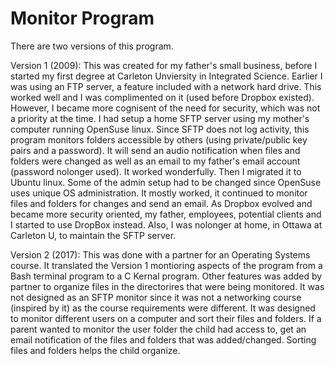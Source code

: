 # Monitor Program
There are two versions of this program.

Version 1 (2009):
This was created for my father's small business, before I started my first degree at Carleton Unviersity in Integrated Science. Earlier I was using an FTP server, a feature included with a network hard drive. This worked well and I was complimented on it (used before Dropbox existed). However, I became more cognisent of the need for security, which was not a priority at the time. I had setup a home SFTP server using my mother's computer running OpenSuse linux.  Since SFTP does not log activity, this program monitors folders accessible by others (using private/public key pairs and a password). It will send an audio notification when files and folders were changed as well as an email to my father's email account (password nolonger used). It worked wonderfully. Then I migrated it to Ubuntu linux. Some of the admin setup had to be changed since OpenSuse uses unique OS administration. It mostly worked, it continued to monitor files and folders for changes and send an email. As Dropbox evolved and became more security oriented, my father, employees, potential clients and I started to use DropBox instead. Also, I was nolonger at home, in Ottawa at Carleton U, to maintain the SFTP server. 

Version 2 (2017): 
This was done with a partner for an Operating Systems course. It translated the Version 1 montioring aspects of the program from a Bash terminal program to a C Kernal program. Other features was added by partner to organize files in the directorires that were being monitored. It was not designed as an SFTP monitor since it was not a networking course (inspired by it) as the course requirements were different. It was designed to monitor different users on a computer and sort their files and folders. If a parent wanted to monitor the user folder the child had access to, get an email notification of the files and folders that was added/changed. Sorting files and folders helps the child organize.

